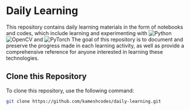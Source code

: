 # Daily Learning

This repository contains daily learning materials in the form of notebooks and codes, which include learning and experimenting with ![Python](https://img.shields.io/badge/-Python-3776AB?logo=python&logoColor=white) ![OpenCV](https://img.shields.io/badge/-OpenCV-5C3EE8?logo=opencv&logoColor=white) and ![PyTorch](https://img.shields.io/badge/-PyTorch-EE4C2C?logo=pytorch&logoColor=white) The goal of this repository is to document and preserve the progress made in each learning activity, as well as provide a comprehensive reference for anyone interested in learning these technologies.

## Clone this Repository

To clone this repository, use the following command:

```bash
git clone https://github.com/kameshcodes/daily-learning.git
